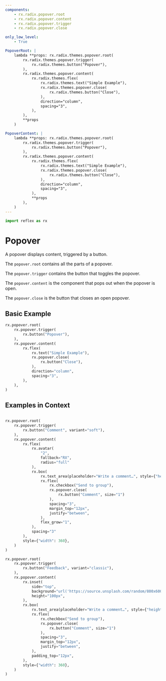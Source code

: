 ```yaml
---
components:
    - rx.radix.popover.root
    - rx.radix.popover.content
    - rx.radix.popover.trigger
    - rx.radix.popover.close

only_low_level:
    - True

PopoverRoot: |
    lambda **props: rx.radix.themes.popover.root(
        rx.radix.themes.popover.trigger(
            rx.radix.themes.button("Popover"),
        ),
        rx.radix.themes.popover.content(
            rx.radix.themes.flex(
                rx.radix.themes.text("Simple Example"),
                rx.radix.themes.popover.close(
                    rx.radix.themes.button("Close"),
                ),
                direction="column",
                spacing="3",
            ),
        ),
        **props
    )

PopoverContent: |
    lambda **props: rx.radix.themes.popover.root(
        rx.radix.themes.popover.trigger(
            rx.radix.themes.button("Popover"),
        ),
        rx.radix.themes.popover.content(
            rx.radix.themes.flex(
                rx.radix.themes.text("Simple Example"),
                rx.radix.themes.popover.close(
                    rx.radix.themes.button("Close"),
                ),
                direction="column",
                spacing="3",
            ),
            **props
        ),
    )
---
```


```python exec
import reflex as rx
```

# Popover

A popover displays content, triggered by a button.

The `popover.root` contains all the parts of a popover.

The `popover.trigger` contains the button that toggles the popover.

The `popover.content` is the component that pops out when the popover is open.

The `popover.close` is the button that closes an open popover.

## Basic Example

```python demo
rx.popover.root(
    rx.popover.trigger(
        rx.button("Popover"),
    ),
    rx.popover.content(
        rx.flex(
            rx.text("Simple Example"),
            rx.popover.close(
                rx.button("Close"),
            ),
            direction="column",
            spacing="3",
        ),
    ),
)
```

## Examples in Context


```python demo

rx.popover.root(
    rx.popover.trigger(
        rx.button("Comment", variant="soft"),
    ),
    rx.popover.content(
        rx.flex(
            rx.avatar(
                "2",
                fallback="RX",
                radius="full"
            ),
            rx.box(
                rx.text_area(placeholder="Write a comment…", style={"height": 80}),
                rx.flex(
                    rx.checkbox("Send to group"),
                    rx.popover.close(
                        rx.button("Comment", size="1")
                    ),
                    spacing="3",
                    margin_top="12px",
                    justify="between",
                ),
                flex_grow="1",
            ),
            spacing="3"
        ),
        style={"width": 360},
    )
)
```

```python demo
rx.popover.root(
    rx.popover.trigger(
        rx.button("Feedback", variant="classic"),
    ),
    rx.popover.content(
        rx.inset(
            side="top",
            background="url('https://source.unsplash.com/random/800x600') center/cover",
            height="100px",
        ),
        rx.box(
            rx.text_area(placeholder="Write a comment…", style={"height": 80}),
            rx.flex(
                rx.checkbox("Send to group"),
                rx.popover.close(
                    rx.button("Comment", size="1")
                ),
                spacing="3",
                margin_top="12px",
                justify="between",
            ),
            padding_top="12px",
        ),
        style={"width": 360},
    )
)
```



